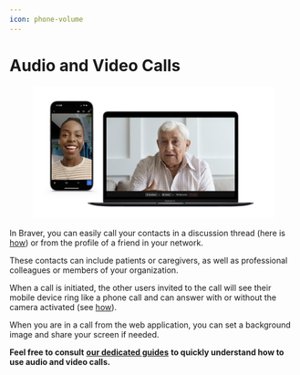```yaml
---
icon: phone-volume
---
```


# Audio and Video Calls

<div data-full-width="true"><figure><img src="../../.gitbook/assets/CleanShot 2025-01-08 at 11.53.03@2x.png" alt=""><figcaption></figcaption></figure></div>

In Braver, you can easily call your contacts in a discussion thread (here is [how](https://support-en.braver.net/guides/for-professionals/audio-video-calls/start-and-leave-call)) or from the profile of a friend in your network.

These contacts can include patients or caregivers, as well as professional colleagues or members of your organization.

When a call is initiated, the other users invited to the call will see their mobile device ring like a phone call and can answer with or without the camera activated (see [how](https://support-en.braver.net/guides/for-professionals/audio-video-calls/join-and-leave-call)).

When you are in a call from the web application, you can set a background image and share your screen if needed.

**Feel free to consult** [**our dedicated guides**](https://support-en.braver.net/guides/for-professionals/audio-video-calls) **to quickly understand how to use audio and video calls.**